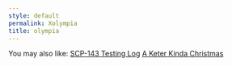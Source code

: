 ```yaml
---
style: default
permalink: Xolympia
title: olympia
---
```

You may also like:
[SCP-143 Testing Log](http://scp-wiki.net/scp-143-testing-log)
[A Keter Kinda Christmas](http://scp-wiki.net/a-keter-kinda-christmas)